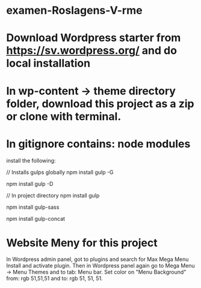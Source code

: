 # examen-Roslagens-V-rme
# Download Wordpress starter from https://sv.wordpress.org/ and do local installation
# In wp-content -> theme directory folder, download this project as a zip or clone with terminal.
# In gitignore contains: node modules

install the following:

// Installs gulps globally
npm install gulp -G

npm install gulp -D

// In project directory
npm install gulp

npm install gulp-sass

npm install gulp-concat

# Website Meny for this project

In Wordpress admin panel, got to plugins and search for Max Mega Menu
Install and activate plugin. Then in Wordpress panel again go to 
Mega Menu -> Menu Themes and to tab: Menu bar. Set color on "Menu Background" from: rgb 51,51,51
and to: rgb 51, 51, 51.
